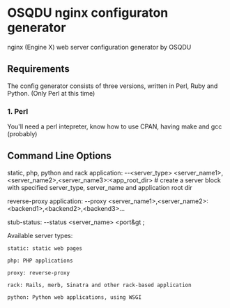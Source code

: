 # OSQDU nginx configuraton generator
nginx (Engine X) web server configuration generator
by OSQDU

## Requirements
The config generator consists of three versions, written in Perl, Ruby and Python. (Only Perl at this time)

### 1. Perl
You'll need a perl intepreter, know how to use CPAN, having make and gcc (probably)

## Command Line Options
static, php, python and rack application: --&lt;server_type&gt; &lt;server_name1&gt;,&lt;server_name2&gt;,&lt;server_name3&gt;:&lt;app_root_dir&gt; # create a server block with specified server_type, server_name and application root dir

reverse-proxy application: --proxy &lt;server_name1&gt;,&lt;server_name2&gt;:&lt;backend1&gt;,&lt;backend2&gt;,&lt;backend3&gt;...

stub-status: --status &lt;server_name&gt; &lt;port&gt ;

Available server types:

	static: static web pages

	php: PHP applications

	proxy: reverse-proxy

	rack: Rails, merb, Sinatra and other rack-based application

	python: Python web applications, using WSGI


